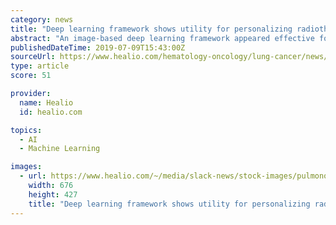```yaml
---
category: news
title: "Deep learning framework shows utility for personalizing radiotherapy among patients with cancer"
abstract: "An image-based deep learning framework appeared effective for personalizing radiotherapy for patients with lung cancer, according to results of a prospective study published in The Lancet Digital Health. Current approaches to radiotherapy delivery do not ..."
publishedDateTime: 2019-07-09T15:43:00Z
sourceUrl: https://www.healio.com/hematology-oncology/lung-cancer/news/online/%7B22138317-045a-48e0-ab5f-5bb8565965f7%7D/deep-learning-framework-shows-utility-for-personalizing-radiotherapy-among-patients-with-cancer
type: article
score: 51

provider:
  name: Healio
  id: healio.com

topics:
  - AI
  - Machine Learning

images:
  - url: https://www.healio.com/~/media/slack-news/stock-images/pulmonology/l/lung-cancer-xray_adobe.jpg
    width: 676
    height: 427
    title: "Deep learning framework shows utility for personalizing radiotherapy among patients with cancer"
---
```

